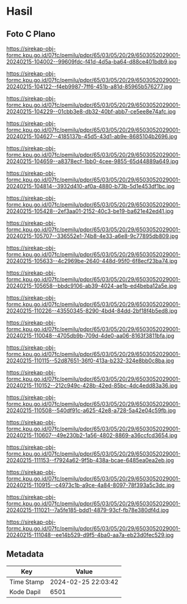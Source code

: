 # Hasil

## Foto C Plano

https://sirekap-obj-formc.kpu.go.id/07fc/pemilu/pdpr/65/03/05/20/29/6503052029001-20240215-104002--99609fdc-f41d-4d5a-ba64-d88ce401bdb9.jpg

https://sirekap-obj-formc.kpu.go.id/07fc/pemilu/pdpr/65/03/05/20/29/6503052029001-20240215-104122--f4eb9987-7ff6-451b-a81d-85965b576277.jpg

https://sirekap-obj-formc.kpu.go.id/07fc/pemilu/pdpr/65/03/05/20/29/6503052029001-20240215-104229--01cbb3e8-db32-40bf-abb7-ce5ee8e74afc.jpg

https://sirekap-obj-formc.kpu.go.id/07fc/pemilu/pdpr/65/03/05/20/29/6503052029001-20240215-104627--4185137b-45d5-43d1-ab9e-8685104b2696.jpg

https://sirekap-obj-formc.kpu.go.id/07fc/pemilu/pdpr/65/03/05/20/29/6503052029001-20240215-104659--a8378ecf-1bb0-4cee-9855-65d44889a649.jpg

https://sirekap-obj-formc.kpu.go.id/07fc/pemilu/pdpr/65/03/05/20/29/6503052029001-20240215-104814--3932d410-af0a-4880-b73b-5d1e453df1bc.jpg

https://sirekap-obj-formc.kpu.go.id/07fc/pemilu/pdpr/65/03/05/20/29/6503052029001-20240215-105428--2ef3aa01-2152-40c3-be19-ba621e42ed41.jpg

https://sirekap-obj-formc.kpu.go.id/07fc/pemilu/pdpr/65/03/05/20/29/6503052029001-20240215-105707--336552e1-74b8-4e33-a6e8-9c77895db809.jpg

https://sirekap-obj-formc.kpu.go.id/07fc/pemilu/pdpr/65/03/05/20/29/6503052029001-20240215-105633--4c2969be-2640-448d-95f0-6f8ecf23ba74.jpg

https://sirekap-obj-formc.kpu.go.id/07fc/pemilu/pdpr/65/03/05/20/29/6503052029001-20240215-105658--bbdc9106-ab39-4024-ae1b-ed4beba12a5e.jpg

https://sirekap-obj-formc.kpu.go.id/07fc/pemilu/pdpr/65/03/05/20/29/6503052029001-20240215-110226--43550345-8290-4bd4-84dd-2bf18f4b5ed8.jpg

https://sirekap-obj-formc.kpu.go.id/07fc/pemilu/pdpr/65/03/05/20/29/6503052029001-20240215-110048--4705db9b-709d-4de0-aa06-8163f3811bfa.jpg

https://sirekap-obj-formc.kpu.go.id/07fc/pemilu/pdpr/65/03/05/20/29/6503052029001-20240215-110115--52d87651-36f0-413a-b232-324e8bb0c8ba.jpg

https://sirekap-obj-formc.kpu.go.id/07fc/pemilu/pdpr/65/03/05/20/29/6503052029001-20240215-110152--212c949c-428b-42ed-85bc-4dc4edd83a36.jpg

https://sirekap-obj-formc.kpu.go.id/07fc/pemilu/pdpr/65/03/05/20/29/6503052029001-20240215-110508--540df91c-a625-42e8-a728-5a42e04c59fb.jpg

https://sirekap-obj-formc.kpu.go.id/07fc/pemilu/pdpr/65/03/05/20/29/6503052029001-20240215-110607--49e230b2-1a56-4802-8869-a36ccfcd3654.jpg

https://sirekap-obj-formc.kpu.go.id/07fc/pemilu/pdpr/65/03/05/20/29/6503052029001-20240215-111153--f7924a62-9f5b-438a-bcae-6485ea0ea2eb.jpg

https://sirekap-obj-formc.kpu.go.id/07fc/pemilu/pdpr/65/03/05/20/29/6503052029001-20240215-110915--c4973c1b-a9ce-4a84-8097-78f393a5c3dc.jpg

https://sirekap-obj-formc.kpu.go.id/07fc/pemilu/pdpr/65/03/05/20/29/6503052029001-20240215-111021--7a5fe185-bdd1-4879-93cf-fb78e380df4d.jpg

https://sirekap-obj-formc.kpu.go.id/07fc/pemilu/pdpr/65/03/05/20/29/6503052029001-20240215-111048--ee14b529-d9f5-4ba0-aa7a-eb23d0fec529.jpg


## Metadata

| Key        | Value               |
| ---------- | ------------------- |
| Time Stamp | 2024-02-25 22:03:42 |
| Kode Dapil | 6501                |



